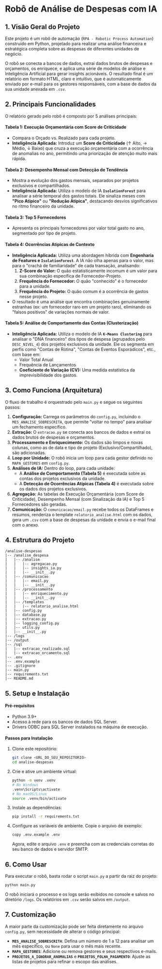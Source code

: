 # Robô de Análise de Despesas com IA

## 1. Visão Geral do Projeto

Este projeto é um robô de automação (`RPA - Robotic Process Automation`) construído em Python, projetado para realizar uma análise financeira e estratégica completa sobre as despesas de diferentes unidades de negócio.

O robô se conecta a bancos de dados, extrai dados brutos de despesas e orçamentos, os enriquece, e aplica uma série de modelos de análise e Inteligência Artificial para gerar insights acionáveis. O resultado final é um relatório em formato HTML, claro e intuitivo, que é automaticamente enviado por e-mail para os gestores responsáveis, com a base de dados da sua unidade anexada em `.csv`.

## 2. Principais Funcionalidades

O relatório gerado pelo robô é composto por 5 análises principais:

#### Tabela 1: Execução Orçamentária com Score de Criticidade
- Compara o Orçado vs. Realizado para cada projeto.
- **Inteligência Aplicada:** Introduz um **Score de Criticidade** (↑ Alto, → Médio, ↓ Baixo) que cruza a execução orçamentária com a ocorrência de anomalias no ano, permitindo uma priorização de atenção muito mais rápida.

#### Tabela 2: Desempenho Mensal com Detecção de Tendência
- Mostra a evolução dos gastos mensais, separados por projetos exclusivos e compartilhados.
- **Inteligência Aplicada:** Utiliza o modelo de IA **`IsolationForest`** para analisar a série temporal dos gastos totais. Ele sinaliza meses com **"Pico Atípico"** ou **"Redução Atípica"**, destacando desvios significativos no ritmo financeiro da unidade.

#### Tabela 3: Top 5 Fornecedores
- Apresenta os principais fornecedores por valor total gasto no ano, segmentado por tipo de projeto.

#### Tabela 4: Ocorrências Atípicas de Contexto
- **Inteligência Aplicada:** Utiliza uma abordagem híbrida com **Engenharia de Features e `IsolationForest`**. A IA não olha apenas para o valor, mas para o "crachá de familiaridade" de cada transação, analisando:
    1.  **Z-Score do Valor:** O quão estatisticamente incomum é um valor para sua combinação específica de Fornecedor-Projeto.
    2.  **Frequência do Fornecedor:** O quão "conhecido" é o fornecedor para a unidade.
    3.  **Frequência do Projeto:** O quão comum é a ocorrência de gastos nesse projeto.
- O resultado é uma análise que encontra combinações genuinamente estranhas (ex: um fornecedor raro em um projeto raro), eliminando os "falsos positivos" de variações normais de valor.

#### Tabela 5: Análise de Comportamento das Contas (Clusterização)
- **Inteligência Aplicada:** Utiliza o modelo de IA **`K-Means Clustering`** para analisar o "DNA financeiro" dos tipos de despesa (agrupados pelo `DESC_NIVEL_4`) dos projetos exclusivos da unidade. Ele os segmenta em perfis como "Contas de Rotina", "Contas de Eventos Esporádicos", etc., com base em:
    - Valor Total Anual
    - Frequência de Lançamentos
    - **Coeficiente de Variação (CV):** Uma medida estatística da imprevisibilidade dos gastos.

## 3. Como Funciona (Arquitetura)

O fluxo de trabalho é orquestrado pelo `main.py` e segue os seguintes passos:

1.  **Configuração:** Carrega os parâmetros do `config.py`, incluindo o `MES_ANALISE_SOBRESCRITA`, que permite "voltar no tempo" para analisar um fechamento específico.
2.  **Extração:** O `extracao.py` se conecta aos bancos de dados e extrai os dados brutos de despesas e orçamentos.
3.  **Processamento e Enriquecimento:** Os dados são limpos e novas colunas, como as de data e tipo de projeto (Exclusivo/Compartilhado), são adicionadas.
4.  **Loop por Unidade:** O robô inicia um loop para cada gestor definido no `MAPA_GESTORES` em `config.py`.
5.  **Análises de IA:** Dentro do loop, para cada unidade:
    - A **Análise de Comportamento (Tabela 5)** é executada sobre as contas dos projetos exclusivos da unidade.
    - A **Detecção de Ocorrências Atípicas (Tabela 4)** é executada sobre os dados dos projetos exclusivos.
6.  **Agregação:** As tabelas de Execução Orçamentária (com Score de Criticidade), Desempenho Mensal (com Sinalização da IA) e Top 5 Fornecedores são geradas.
7.  **Comunicação:** O `comunicacao/email.py` recebe todos os DataFrames e resumos, renderiza o template `relatorio_analise.html` com os dados, gera um `.csv` com a base de despesas da unidade e envia o e-mail final com o anexo.

## 4. Estrutura do Projeto

```
/analise-despesas
|-- /analise_despesa
|   |-- /analise
|   |   |-- agregacao.py
|   |   |-- insights_ia.py
|   |   |-- __init__.py
|   |-- /comunicacao
|   |   |-- email.py
|   |   |-- __init__.py
|   |-- /processamento
|   |   |-- enriquecimento.py
|   |   |-- __init__.py
|   |-- /templates
|   |   |-- relatorio_analise.html
|   |-- config.py
|   |-- database.py
|   |-- extracao.py
|   |-- logging_config.py
|   |-- utils.py
|   |-- __init__.py
|-- /logs
|-- /output
|-- /sql
|   |-- extracao_realizado.sql
|   |-- extracao_orcamento.sql
|-- .env
|-- .env.example
|-- .gitignore
|-- main.py
|-- requirements.txt
|-- README.md
```

## 5. Setup e Instalação

#### Pré-requisitos
- Python 3.9+
- Acesso à rede para os bancos de dados SQL Server.
- Drivers ODBC para SQL Server instalados na máquina de execução.

#### Passos para Instalação
1.  Clone este repositório:
    ```bash
    git clone <URL_DO_SEU_REPOSITORIO>
    cd analise-despesas
    ```

2.  Crie e ative um ambiente virtual:
    ```bash
    python -m venv .venv
    # No Windows
    .venv\Scripts\activate
    # No macOS/Linux
    source .venv/bin/activate
    ```

3.  Instale as dependências:
    ```bash
    pip install -r requirements.txt
    ```

4.  Configure as variáveis de ambiente. Copie o arquivo de exemplo:
    ```bash
    copy .env.example .env
    ```
    Agora, edite o arquivo `.env` e preencha com as credenciais corretas do seu banco de dados e servidor SMTP.

## 6. Como Usar

Para executar o robô, basta rodar o script `main.py` a partir da raiz do projeto:
```bash
python main.py
```
O robô iniciará o processo e os logs serão exibidos no console e salvos no diretório `/logs`. Os relatórios em `.csv` serão salvos em `/output`.

## 7. Customização

A maior parte da customização pode ser feita diretamente no arquivo `config.py`, sem necessidade de alterar o código principal:
- **`MES_ANALISE_SOBRESCRITA`**: Defina um número de 1 a 12 para analisar um mês específico, ou `None` para usar o mês mais recente.
- **`MAPA_GESTORES`**: Adicione ou remova gestores e seus respectivos e-mails.
- **`PROJETOS_A_IGNORAR_ANOMALIAS`** e **`PROJETOS_FOLHA_PAGAMENTO`**: Ajuste as listas de projetos para refinar o escopo das análises.
